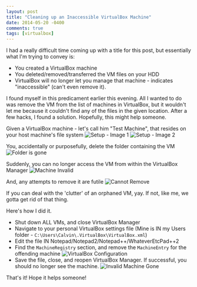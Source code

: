 ```yaml
---
layout: post
title: "Cleaning up an Inaccessible VirtualBox Machine"
date: 2014-05-20 -0400
comments: true
tags: [virtualbox]
---
```


I had a really difficult time coming up with a title for this post, but essentially what I'm trying to convey is:

* You created a VirtualBox machine
* You deleted/removed/transferred the VM files on your HDD
* VirtualBox will no longer let you manage that machine - indicates "inaccessible" (can't even remove it).

I found myself in this predicament earlier this evening. All I wanted to do was remove the VM from the list of machines in VirtualBox, but it wouldn't let me because it couldn't find any of the files in the given location. After a few hacks, I found a solution. Hopefully, this might help someone.

Given a VirtualBox machine - let's call him "Test Machine", that resides on your host machine's file system
![Setup - Image 1](https://www.calvinallen.net/images/2015/cleaning-up-an-inaccessible-virtualbox-machine/TheSetup.png)
![Setup - Image 2](https://www.calvinallen.net/images/2015/cleaning-up-an-inaccessible-virtualbox-machine/TheSetup2.png)

You, accidentally or purposefully, delete the folder containing the VM
![Folder is gone](https://www.calvinallen.net/images/2015/cleaning-up-an-inaccessible-virtualbox-machine/FolderRemoved.png)

Suddenly, you can no longer access the VM from within the VirtualBox Manager
![Machine Invalid](https://www.calvinallen.net/images/2015/cleaning-up-an-inaccessible-virtualbox-machine/MachineNowInvalid.png)

And, any attempts to remove it are futile
![Cannot Remove](https://www.calvinallen.net/images/2015/cleaning-up-an-inaccessible-virtualbox-machine/CannotRemove.png)

If you can deal with the 'clutter' of an orphaned VM, yay. If not, like me, we gotta get rid of that thing. 

Here's how I did it. 

* Shut down ALL VMs, and close VirtualBox Manager 
* Navigate to your personal VirtualBox settings file (Mine is IN my Users folder - `C:\Users\Calvin\.VirtualBox\VirtualBox.xml`) 
* Edit the file IN Notepad/Notepad2/Notepad++/WhateverEtcPad++2
* Find the `MachineRegistry` section, and remove the `MachineEntry` for the offending machine
![VirtualBox Configuration](https://www.calvinallen.net/images/2015/cleaning-up-an-inaccessible-virtualbox-machine/VirtualBox-Configuration.png)
* Save the file, close, and reopen VirtualBox Manager. If successful, you should no longer see the machine.
![Invalid Machine Gone](https://www.calvinallen.net/images/2015/cleaning-up-an-inaccessible-virtualbox-machine/InvalidMachineGone.png)

That's it! Hope it helps someone! 
